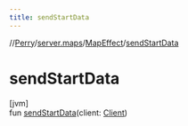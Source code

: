 ```yaml
---
title: sendStartData
---
```

//[Perry](../../../index.html)/[server.maps](../index.html)/[MapEffect](index.html)/[sendStartData](send-start-data.html)



# sendStartData



[jvm]\
fun [sendStartData](send-start-data.html)(client: [Client](../../client/-client/index.html))




